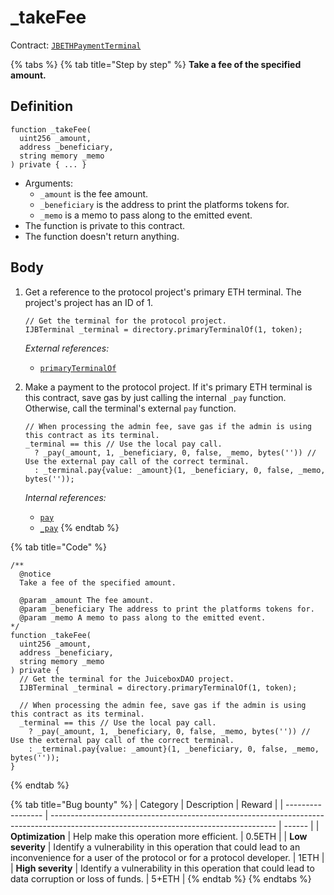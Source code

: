 # \_takeFee

Contract: [`JBETHPaymentTerminal`](../)​‌

{% tabs %}
{% tab title="Step by step" %}
**Take a fee of the specified amount.**

## Definition

```solidity
function _takeFee(
  uint256 _amount,
  address _beneficiary,
  string memory _memo
) private { ... }
```

* Arguments:
  * `_amount` is the fee amount.
  * `_beneficiary` is the address to print the platforms tokens for.
  * `_memo` is a memo to pass along to the emitted event.
* The function is private to this contract.
* The function doesn't return anything.

## Body

1.  Get a reference to the protocol project's primary ETH terminal. The project's project has an ID of 1.

    ```solidity
    // Get the terminal for the protocol project.
    IJBTerminal _terminal = directory.primaryTerminalOf(1, token);
    ```

    _External references:_

    * [`primaryTerminalOf`](../../../jbdirectory/read/primaryterminalof.md)
2.  Make a payment to the protocol project. If it's primary ETH terminal is this contract, save gas by just calling the internal `_pay` function. Otherwise, call the terminal's external `pay` function.

    ```solidity
    // When processing the admin fee, save gas if the admin is using this contract as its terminal.
    _terminal == this // Use the local pay call.
      ? _pay(_amount, 1, _beneficiary, 0, false, _memo, bytes('')) // Use the external pay call of the correct terminal.
      : _terminal.pay{value: _amount}(1, _beneficiary, 0, false, _memo, bytes(''));
    ```

    _Internal references:_

    * [`pay`](pay.md)
    * [`_pay`](\_pay.md)
{% endtab %}

{% tab title="Code" %}
```solidity
/** 
  @notice 
  Take a fee of the specified amount.

  @param _amount The fee amount.
  @param _beneficiary The address to print the platforms tokens for.
  @param _memo A memo to pass along to the emitted event.
*/
function _takeFee(
  uint256 _amount,
  address _beneficiary,
  string memory _memo
) private {
  // Get the terminal for the JuiceboxDAO project.
  IJBTerminal _terminal = directory.primaryTerminalOf(1, token);

  // When processing the admin fee, save gas if the admin is using this contract as its terminal.
  _terminal == this // Use the local pay call.
    ? _pay(_amount, 1, _beneficiary, 0, false, _memo, bytes('')) // Use the external pay call of the correct terminal.
    : _terminal.pay{value: _amount}(1, _beneficiary, 0, false, _memo, bytes(''));
}
```
{% endtab %}

{% tab title="Bug bounty" %}
| Category          | Description                                                                                                                            | Reward |
| ----------------- | -------------------------------------------------------------------------------------------------------------------------------------- | ------ |
| **Optimization**  | Help make this operation more efficient.                                                                                               | 0.5ETH |
| **Low severity**  | Identify a vulnerability in this operation that could lead to an inconvenience for a user of the protocol or for a protocol developer. | 1ETH   |
| **High severity** | Identify a vulnerability in this operation that could lead to data corruption or loss of funds.                                        | 5+ETH  |
{% endtab %}
{% endtabs %}
